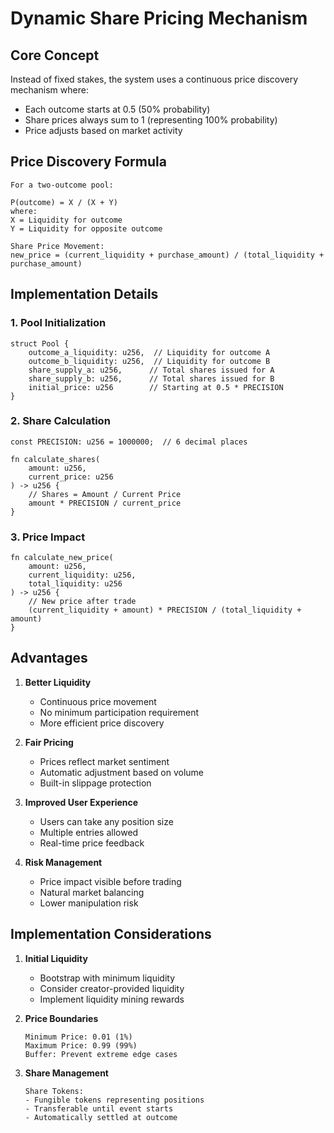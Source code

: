 # Dynamic Share Pricing Mechanism

## Core Concept
Instead of fixed stakes, the system uses a continuous price discovery mechanism where:
- Each outcome starts at 0.5 (50% probability)
- Share prices always sum to 1 (representing 100% probability)
- Price adjusts based on market activity

## Price Discovery Formula
```
For a two-outcome pool:

P(outcome) = X / (X + Y)
where:
X = Liquidity for outcome
Y = Liquidity for opposite outcome

Share Price Movement:
new_price = (current_liquidity + purchase_amount) / (total_liquidity + purchase_amount)
```

## Implementation Details

### 1. Pool Initialization
```cairo
struct Pool {
    outcome_a_liquidity: u256,  // Liquidity for outcome A
    outcome_b_liquidity: u256,  // Liquidity for outcome B
    share_supply_a: u256,      // Total shares issued for A
    share_supply_b: u256,      // Total shares issued for B
    initial_price: u256        // Starting at 0.5 * PRECISION
}
```

### 2. Share Calculation
```cairo
const PRECISION: u256 = 1000000;  // 6 decimal places

fn calculate_shares(
    amount: u256,
    current_price: u256
) -> u256 {
    // Shares = Amount / Current Price
    amount * PRECISION / current_price
}
```

### 3. Price Impact
```cairo
fn calculate_new_price(
    amount: u256,
    current_liquidity: u256,
    total_liquidity: u256
) -> u256 {
    // New price after trade
    (current_liquidity + amount) * PRECISION / (total_liquidity + amount)
}
```

## Advantages

1. **Better Liquidity**
   - Continuous price movement
   - No minimum participation requirement
   - More efficient price discovery

2. **Fair Pricing**
   - Prices reflect market sentiment
   - Automatic adjustment based on volume
   - Built-in slippage protection

3. **Improved User Experience**
   - Users can take any position size
   - Multiple entries allowed
   - Real-time price feedback

4. **Risk Management**
   - Price impact visible before trading
   - Natural market balancing
   - Lower manipulation risk

## Implementation Considerations

1. **Initial Liquidity**
   - Bootstrap with minimum liquidity
   - Consider creator-provided liquidity
   - Implement liquidity mining rewards

2. **Price Boundaries**
   ```
   Minimum Price: 0.01 (1%)
   Maximum Price: 0.99 (99%)
   Buffer: Prevent extreme edge cases
   ```

3. **Share Management**
   ```
   Share Tokens:
   - Fungible tokens representing positions
   - Transferable until event starts
   - Automatically settled at outcome
   ```